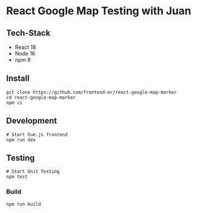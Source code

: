 # React Google Map Testing with Juan

## Tech-Stack
- React 18
- Node 16
- npm 8

## Install

```shell
git clone https://github.com/frontend-er/react-google-map-marker
cd react-google-map-marker
npm ci
```

## Development

```shell
# Start Vue.js frontend
npm run dev
```

## Testing
```shell
# Start Unit Testing
npm test
```

### Build
```shell
npm run build
```
